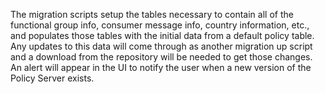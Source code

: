 The migration scripts setup the tables necessary to contain all of the functional group info, consumer message info,  country information, etc., and populates those tables with the initial data from a default policy table. Any updates to this data will come through as another migration up script and a download from the repository will be needed to get those changes. An alert will appear in the UI to notify the user when a new version of the Policy Server exists.